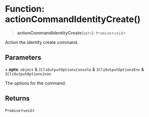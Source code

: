 # Function: actionCommandIdentityCreate()

> **actionCommandIdentityCreate**(`opts`): `Promise`\<`void`\>

Action the identity create command.

## Parameters

• **opts**: `object` & `ICliOutputOptionsConsole` & `ICliOutputOptionsEnv` & `ICliOutputOptionsJson`

The options for the command.

## Returns

`Promise`\<`void`\>
